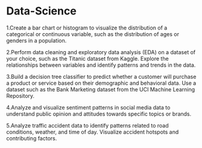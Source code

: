# Data-Science
1.Create a bar chart or histogram to visualize the distribution of a categorical or continuous variable, such as the distribution of ages or genders in a population.

2.Perform data cleaning and exploratory data analysis (EDA) on a dataset of your choice, such as the Titanic dataset from Kaggle. Explore the relationships between variables and identify patterns and trends in the data.

3.Build a decision tree classifier to predict whether a customer will purchase a product or service based on their demographic and behavioral data. Use a dataset such as the Bank Marketing dataset from the UCI Machine Learning Repository.

4.Analyze and visualize sentiment patterns in social media data to understand public opinion and attitudes towards specific topics or brands.

5.Analyze traffic accident data to identify patterns related to road conditions, weather, and time of day. Visualize accident hotspots and contributing factors.
